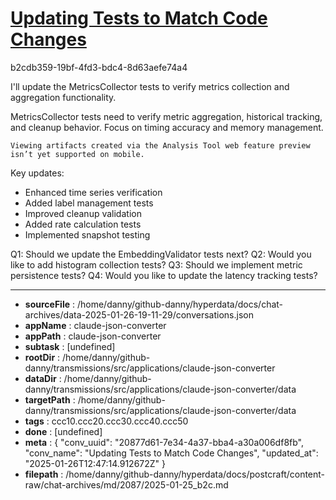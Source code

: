 # [Updating Tests to Match Code Changes](https://claude.ai/chat/20877d61-7e34-4a37-bba4-a30a006df8fb)

b2cdb359-19bf-4fd3-bdc4-8d63aefe74a4

 I'll update the MetricsCollector tests to verify metrics collection and aggregation functionality.

<antThinking>MetricsCollector tests need to verify metric aggregation, historical tracking, and cleanup behavior. Focus on timing accuracy and memory management.</antThinking>
```
Viewing artifacts created via the Analysis Tool web feature preview isn’t yet supported on mobile.
```





Key updates:
- Enhanced time series verification
- Added label management tests
- Improved cleanup validation
- Added rate calculation tests
- Implemented snapshot testing

Q1: Should we update the EmbeddingValidator tests next?
Q2: Would you like to add histogram collection tests?
Q3: Should we implement metric persistence tests?
Q4: Would you like to update the latency tracking tests?

---

* **sourceFile** : /home/danny/github-danny/hyperdata/docs/chat-archives/data-2025-01-26-19-11-29/conversations.json
* **appName** : claude-json-converter
* **appPath** : claude-json-converter
* **subtask** : [undefined]
* **rootDir** : /home/danny/github-danny/transmissions/src/applications/claude-json-converter
* **dataDir** : /home/danny/github-danny/transmissions/src/applications/claude-json-converter/data
* **targetPath** : /home/danny/github-danny/transmissions/src/applications/claude-json-converter/data
* **tags** : ccc10.ccc20.ccc30.ccc40.ccc50
* **done** : [undefined]
* **meta** : {
  "conv_uuid": "20877d61-7e34-4a37-bba4-a30a006df8fb",
  "conv_name": "Updating Tests to Match Code Changes",
  "updated_at": "2025-01-26T12:47:14.912672Z"
}
* **filepath** : /home/danny/github-danny/hyperdata/docs/postcraft/content-raw/chat-archives/md/2087/2025-01-25_b2c.md
